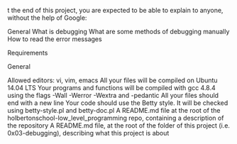 t the end of this project, you are expected to be able to explain to anyone, without the help of Google:

General
What is debugging
What are some methods of debugging manually
How to read the error messages


Requirements


General

Allowed editors: vi, vim, emacs
All your files will be compiled on Ubuntu 14.04 LTS
Your programs and functions will be compiled with gcc 4.8.4 using the flags -Wall -Werror -Wextra and -pedantic
All your files should end with a new line
Your code should use the Betty style. It will be checked using betty-style.pl and betty-doc.pl
A README.md file at the root of the holbertonschool-low_level_programming repo, containing a description of the repository
A README.md file, at the root of the folder of this project (i.e. 0x03-debugging), describing what this project is about